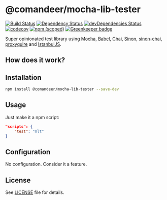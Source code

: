 # @comandeer/mocha-lib-tester

[![Build Status](https://travis-ci.com/Comandeer/mocha-lib-tester.svg?branch=master)](https://travis-ci.com/Comandeer/mocha-lib-tester) [![Dependency Status](https://david-dm.org/Comandeer/mocha-lib-tester.svg)](https://david-dm.org/Comandeer/mocha-lib-tester) [![devDependencies Status](https://david-dm.org/Comandeer/mocha-lib-tester/dev-status.svg)](https://david-dm.org/Comandeer/mocha-lib-tester?type=dev) [![codecov](https://codecov.io/gh/Comandeer/mocha-lib-tester/branch/master/graph/badge.svg)](https://codecov.io/gh/Comandeer/mocha-lib-tester) [![npm (scoped)](https://img.shields.io/npm/v/@comandeer/mocha-lib-tester.svg)](https://npmjs.com/package/@comandeer/mocha-lib-tester) [![Greenkeeper badge](https://badges.greenkeeper.io/Comandeer/mocha-lib-tester.svg)](https://greenkeeper.io/)

Super opinionated test library using [Mocha](https://github.com/mochajs/mocha), [Babel](https://github.com/babel/babel), [Chai](https://github.com/chaijs/chai), [Sinon](https://github.com/sinonjs/sinon), [sinon-chai](https://github.com/domenic/sinon-chai), [proxyquire](https://github.com/thlorenz/proxyquire) and [IstanbulJS](https://github.com/istanbuljs/istanbuljs).

## How does it work?


## Installation

```bash
npm install @comandeer/mocha-lib-tester --save-dev
```

## Usage

Just make it a npm script:

```json
"scripts": {
	"test": "mlt"
}
```

## Configuration

No configuration. Consider it a feature.

## License

See [LICENSE](./LICENSE) file for details.
